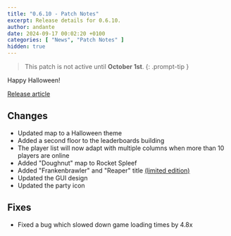 ```yaml
---
title: "0.6.10 - Patch Notes"
excerpt: Release details for 0.6.10.
author: andante
date: 2024-09-17 00:02:20 +0100
categories: [ "News", "Patch Notes" ]
hidden: true
---
```


> This patch is not active until **October 1st**.
{: .prompt-tip }

Happy Halloween!

[Release article](/posts/halloween-2024)

## Changes

- Updated map to a Halloween theme
- Added a second floor to the leaderboards building
- The player list will now adapt with multiple columns when more than 10 players are online
- Added "Doughnut" map to Rocket Spleef
- Added "Frankenbrawler" and "Reaper" title [(limited edition)](https://store.mcbrawls.net/category/halloween-2024)
- Updated the GUI design
- Updated the party icon

## Fixes

- Fixed a bug which slowed down game loading times by 4.8x
